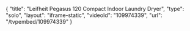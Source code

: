 {
    "title": "Leifheit Pegasus 120 Compact Indoor Laundry Dryer",
    "type": "solo",
    "layout": "iframe-static",
    "videoId": "109974339",
    "url": "\/tvpembed\/109974339"
}